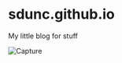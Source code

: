 # sdunc.github.io
My little blog for stuff

![Capture](https://user-images.githubusercontent.com/19787449/120929418-f3b4ec00-c6b6-11eb-9f43-373fe7c3bca6.PNG)
